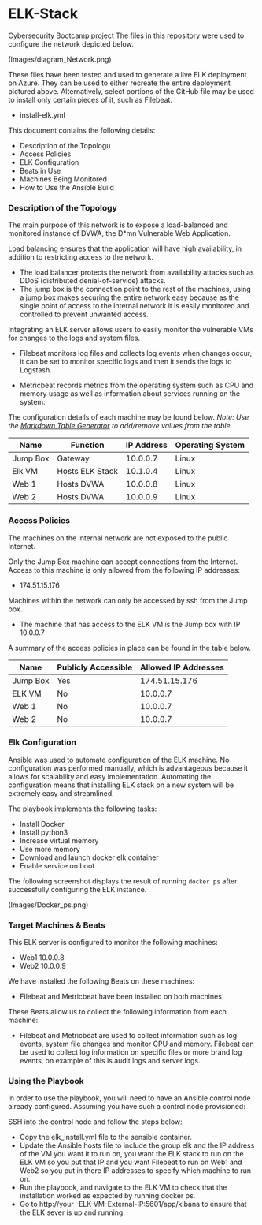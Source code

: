 # ELK-Stack
Cybersecurity Bootcamp project
The files in this repository were used to configure the network depicted below.

 (Images/diagram_Network.png)

These files have been tested and used to generate a live ELK deployment on Azure. They can be used to either recreate the entire deployment pictured above. Alternatively, select portions of the GitHub file may be used to install only certain pieces of it, such as Filebeat.

- install-elk.yml

This document contains the following details:
- Description of the Topologu
- Access Policies
- ELK Configuration
- Beats in Use
- Machines Being Monitored
- How to Use the Ansible Build


### Description of the Topology

The main purpose of this network is to expose a load-balanced and monitored instance of DVWA, the D*mn Vulnerable Web Application.

Load balancing ensures that the application will have high availability, in addition to restricting access to the network.

- The load balancer protects the network from availability attacks such as DDoS (distributed denial-of-service) attacks. 
- The jump box is the connection point to the rest of the machines, using a jump box makes securing the entire network easy because as the single point of access to the internal network it is easily monitored and controlled to prevent unwanted access. 

Integrating an ELK server allows users to easily monitor the vulnerable VMs for changes to the logs and system files.

 - Filebeat monitors log files and collects log events when changes occur, it can be set to monitor specific logs and then it sends the logs to Logstash.

- Metricbeat records metrics from the operating system such as CPU and memory usage as well as information about services running on the system. 

The configuration details of each machine may be found below.
_Note: Use the [Markdown Table Generator](http://www.tablesgenerator.com/markdown_tables) to add/remove values from the table_.

| Name     | Function        | IP Address | Operating System |
|----------|-----------------|------------|------------------|
| Jump Box | Gateway         | 10.0.0.7   | Linux            |
| Elk VM   | Hosts ELK Stack | 10.1.0.4   | Linux            |
| Web 1    | Hosts DVWA      | 10.0.0.8   | Linux            |
| Web 2    | Hosts DVWA      | 10.0.0.9   | Linux            |

### Access Policies

The machines on the internal network are not exposed to the public Internet. 

Only the Jump Box machine can accept connections from the Internet. Access to this machine is only allowed from the following IP addresses:
- 174.51.15.176

Machines within the network can only be accessed by ssh from the Jump box.

- The machine that has access to the ELK VM is the Jump box with IP 10.0.0.7  

A summary of the access policies in place can be found in the table below.

| Name     | Publicly Accessible | Allowed IP Addresses |
|----------|---------------------|----------------------|
| Jump Box | Yes                 | 174.51.15.176        |
| ELK VM   | No                  | 10.0.0.7             |
| Web 1    | No                  | 10.0.0.7             |
| Web 2    | No                  | 10.0.0.7             |

### Elk Configuration

Ansible was used to automate configuration of the ELK machine. No configuration was performed manually, which is advantageous because it allows for scalability and easy implementation. Automating the configuration means that installing ELK stack on a new system will be extremely easy and streamlined. 


The playbook implements the following tasks:
- Install Docker
- Install python3 
- Increase virtual memory 
- Use more memory
- Download and launch docker elk container
- Enable service on boot 

The following screenshot displays the result of running `docker ps` after successfully configuring the ELK instance.

(Images/Docker_ps.png)

### Target Machines & Beats
This ELK server is configured to monitor the following machines:
- Web1 10.0.0.8
- Web2 10.0.0.9

We have installed the following Beats on these machines:
- Filebeat and Metricbeat have been installed on both machines 

These Beats allow us to collect the following information from each machine:

- Filebeat and Metricbeat are used to collect information such as log events, system file changes and monitor CPU and memory. Filebeat can be used to collect log information on specific files or more brand log events, on example of this is audit logs and server logs. 

### Using the Playbook
In order to use the playbook, you will need to have an Ansible control node already configured. Assuming you have such a control node provisioned: 

SSH into the control node and follow the steps below:
- Copy the elk_install.yml file to the sensible container.
- Update the Ansible hosts file to include the group elk and the IP address of the VM you want it to run on, you want the ELK stack to run on the ELK VM so you put that IP and you want Filebeat to run on Web1 and Web2 so you put in there IP addresses to specify which machine to run on. 
- Run the playbook, and navigate to the ELK VM to check that the installation worked as expected by running docker ps.
- Go to http://your -ELK-VM-External-IP:5601/app/kibana to ensure that the ELK sever is up and running. 
